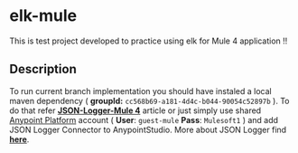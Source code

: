 # elk-mule
This is test project developed to practice using elk for Mule 4 application !!
## Description
To run current branch implementation you should have instaled a local maven dependency ( __groupId:__ ```cc568b69-a181-4d4c-b044-90054c52897b``` ). To do that refer [__JSON-Logger-Mule 4__](https://blogs.mulesoft.com/dev-guides/how-to-tutorials/json-logging-mule-4/) article or just simply use shared [Anypoint Platform](https://anypoint.mulesoft.com/login/) account ( __User__: ```guest-mule``` __Pass__: ```Mulesoft1``` ) and add JSON Logger Connector to AnypointStudio. More about JSON Logger find [__here__](https://blogs.mulesoft.com/dev-guides/json-logging-in-mule-4/).
